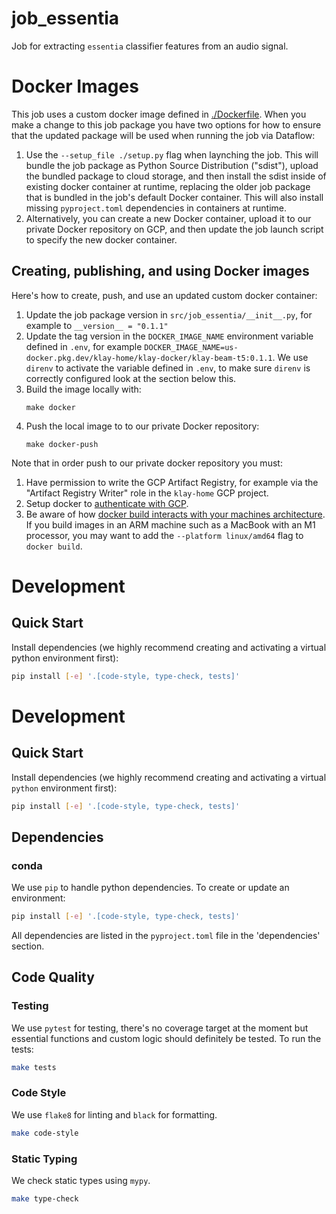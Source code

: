 # job_essentia

Job for extracting `essentia` classifier features from an audio signal.

# Docker Images

This job uses a custom docker image defined in [./Dockerfile](Dockerfile). When
you make a change to this job package you have two options for how to ensure
that the updated package will be used when running the job via Dataflow:

1. Use the `--setup_file ./setup.py` flag when laynching the job. This will
   bundle the job package as Python Source Distribution ("sdist"), upload the
   bundled package to cloud storage, and then install the sdist inside of
   existing docker container at runtime, replacing the older job package that is
   bundled in the job's default Docker container. This will also install missing
   `pyproject.toml` dependencies in containers at runtime.
2. Alternatively, you can create a new Docker container, upload it to our
   private Docker repository on GCP, and then update the job launch script to
   specify the new docker container.

## Creating, publishing, and using Docker images

Here's how to create, push, and use an updated custom docker container:

1. Update the job package version in `src/job_essentia/__init__.py`, for example to
   `__version__ = "0.1.1"`
2. Update the tag version in the `DOCKER_IMAGE_NAME` environment variable defined in `.env`,
   for example `DOCKER_IMAGE_NAME=us-docker.pkg.dev/klay-home/klay-docker/klay-beam-t5:0.1.1`.
   We use `direnv` to activate the variable defined in `.env`, to make sure `direnv` is correctly
   configured look at the section below this.
3. Build the image locally with:
   ```
   make docker
   ```
4. Push the local image to to our private Docker repository:
   ```
   make docker-push
   ```

Note that in order push to our private docker repository you must:
1. Have permission to write the GCP Artifact Registry, for example via the "Artifact Registry Writer" role in the `klay-home` GCP project.
2. Setup docker to [authenticate with GCP](https://cloud.google.com/artifact-registry/docs/docker/authentication).
3. Be aware of how [docker build interacts with your machines architecture](https://stackoverflow.com/q/74942945/702912). If you build images in an ARM machine such as a MacBook with an M1 processor, you may want to add the `--platform linux/amd64` flag to `docker build`.


# Development
## Quick Start
Install dependencies (we highly recommend creating and activating a virtual
python environment first):
```sh
pip install [-e] '.[code-style, type-check, tests]'
```

# Development
## Quick Start
Install dependencies (we highly recommend creating and activating a virtual `python` environment first):
```sh
pip install [-e] '.[code-style, type-check, tests]'
```

## Dependencies
### conda
We use `pip` to handle python dependencies.  To create or update an environment:

```sh
pip install [-e] '.[code-style, type-check, tests]'
```

All dependencies are listed in the `pyproject.toml` file in the 'dependencies' section.

## Code Quality
### Testing
We use `pytest` for testing, there's no coverage target at the moment but
essential functions and custom logic should definitely be tested. To run the
tests:
```sh
make tests
```

### Code Style
We use `flake8` for linting and `black` for formatting.

```sh
make code-style
```

### Static Typing
We check static types using `mypy`.
```sh
make type-check
```
